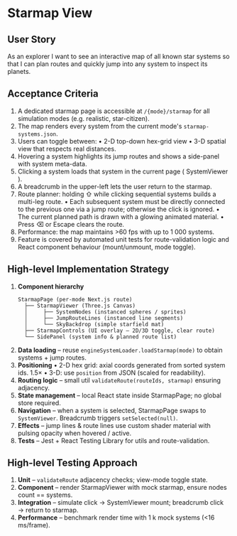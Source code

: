 # Starmap View

## User Story

As an explorer I want to see an interactive map of all known star systems so that I can plan routes and quickly jump into any system to inspect its planets.

## Acceptance Criteria

1. A dedicated starmap page is accessible at `/{mode}/starmap` for all simulation modes (e.g. realistic, star-citizen).
2. The map renders every system from the current mode's `starmap-systems.json`.
3. Users can toggle between:
   • 2-D top-down hex-grid view
   • 3-D spatial view that respects real distances.
4. Hovering a system highlights its jump routes and shows a side-panel with system meta-data.
5. Clicking a system loads that system in the current page ( SystemViewer ).
6. A breadcrumb in the upper-left lets the user return to the starmap.
7. Route planner: holding ⇧ while clicking sequential systems builds a multi-leg route.
   • Each subsequent system must be directly connected to the previous one via a jump route; otherwise the click is ignored.
   • The current planned path is drawn with a glowing animated material.
   • Press ⌫ or Escape clears the route.
8. Performance: the map maintains >60 fps with up to 1 000 systems.
9. Feature is covered by automated unit tests for route-validation logic and React component behaviour (mount/unmount, mode toggle).

## High-level Implementation Strategy

1. **Component hierarchy**
   ```
   StarmapPage (per-mode Next.js route)
     ├── StarmapViewer (Three.js Canvas)
     │     ├── SystemNodes (instanced spheres / sprites)
     │     ├── JumpRouteLines (instanced line segments)
     │     └── SkyBackdrop (simple starfield mat)
     ├── StarmapControls (UI overlay – 2D/3D toggle, clear route)
     └── SidePanel (system info & planned route list)
   ```
2. **Data loading** – reuse `engineSystemLoader.loadStarmap(mode)` to obtain systems + jump routes.
3. **Positioning**
   • 2-D hex grid: axial coords generated from sorted system ids. 1.5×
   • 3-D: use `position` from JSON (scaled for readability).
4. **Routing logic** – small util `validateRoute(routeIds, starmap)` ensuring adjacency.
5. **State management** – local React state inside StarmapPage; no global store required.
6. **Navigation** – when a system is selected, StarmapPage swaps to `SystemViewer`. Breadcrumb triggers `setSelected(null)`.
7. **Effects** – jump lines & route lines use custom shader material with pulsing opacity when hovered / active.
8. **Tests** – Jest + React Testing Library for utils and route-validation.

## High-level Testing Approach

1. **Unit** – `validateRoute` adjacency checks; view-mode toggle state.
2. **Component** – render StarmapViewer with mock starmap, ensure nodes count == systems.
3. **Integration** – simulate click → SystemViewer mount; breadcrumb click → return to starmap.
4. **Performance** – benchmark render time with 1 k mock systems (<16 ms/frame). 